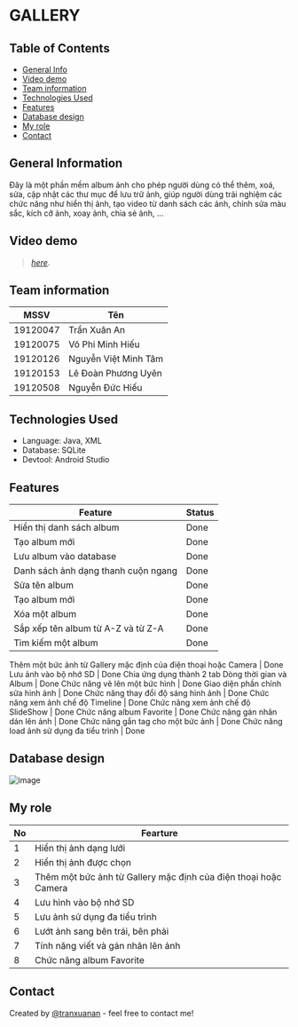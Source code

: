 # GALLERY

## Table of Contents
* [General Info](#general-information)
* [Video demo](#video-demo)
* [Team information](#team-information)
* [Technologies Used](#technologies-used)
* [Features](#features)
* [Database design](#database-design)
* [My role](#my-role)
* [Contact](#contact)
<!-- * [License](#license) -->


## General Information
Đây là một phần mềm album ảnh cho phép người dùng có thể thêm, xoá, sửa, cập nhật các thư mục để lưu trữ ảnh, giúp người dùng trải nghiệm các chức năng như hiển thị ảnh, tạo video từ danh sách các ảnh, chỉnh sửa màu sắc, kích cỡ ảnh, xoay ảnh, chia sẻ ảnh, …
<!-- You don't have to answer all the questions - just the ones relevant to your project. -->


## Video demo
>  [_here_](https://www.example.com). <!-- If you have the project hosted somewhere, include the link here. -->
## Team information
MSSV | Tên
------------ | -------------
19120047 | Trần Xuân An
19120075 | Võ Phi Minh Hiếu
19120126 | Nguyễn Việt Minh Tâm
19120153 | Lê Đoàn Phương Uyên
19120508 | Nguyễn Đức Hiếu
## Technologies Used
- Language: Java, XML
- Database: SQLite
- Devtool: Android Studio

## Features
Feature | Status
------------ | -------------
Hiển thị danh sách album | Done
Tạo album mới | Done
Lưu album vào database | Done
Danh sách ảnh dạng thanh cuộn ngang | Done
Sửa tên album | Done
Tạo album mới | Done
Xóa một album | Done
Sắp xếp tên album từ A-Z và từ Z-A | Done
Tìm kiếm một album | Done
Thêm một bức ảnh từ Gallery mặc định của điện 
thoại hoặc Camera | Done
Lưu ảnh vào bộ nhớ SD | Done
Chia ứng dụng thành 2 tab Dòng thời gian và Album | Done
Chức năng vẽ lên một bức hình | Done
Giao diện phần chỉnh sửa hình ảnh | Done
Chức năng thay đổi độ sáng hình ảnh | Done
Chức năng xem ảnh chế độ Timeline | Done
Chức năng xem ảnh chế độ SlideShow | Done
Chức năng album Favorite | Done
Chức năng gán nhãn dán lên ảnh | Done
Chức năng gắn tag cho một bức ảnh | Done
Chức năng load ảnh sử dụng đa tiểu trình | Done

## Database design

![image](https://github.com/TranXuanAn2803/GALLERY/assets/87705737/bd266af3-d6d9-459f-86f8-eda8d1d7a652)

## My role

No | Fearture
------------ | -------------
1 | Hiển thị ảnh dạng lưới
2 | Hiển thị ảnh được chọn
3| Thêm một bức ảnh từ Gallery mặc định của điện thoại hoặc Camera 
4 | Lưu hình vào bộ nhớ SD
5 | Lưu ảnh sử dụng đa tiểu trình
6 | Lướt ảnh sang bên trái, bên phải
7 | Tính năng viết và gán nhãn lên ảnh
8 | Chức năng album Favorite
## Contact
Created by [@tranxuanan](https://www.linkedin.com/in/tran-xuan-an-8b6174204/) - feel free to contact me!

